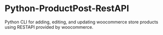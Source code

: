 # Python-ProductPost-RestAPI
Python CLI for adding, editing, and updating woocommerce store products using RESTAPI provided by woocommerce. 
